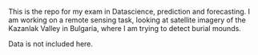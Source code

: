 This is the repo for my exam in Datascience, prediction and forecasting. 
I am working on a remote sensing task, looking at satellite imagery of the Kazanlak Valley in Bulgaria, where I am trying to detect burial mounds.

Data is not included here.
